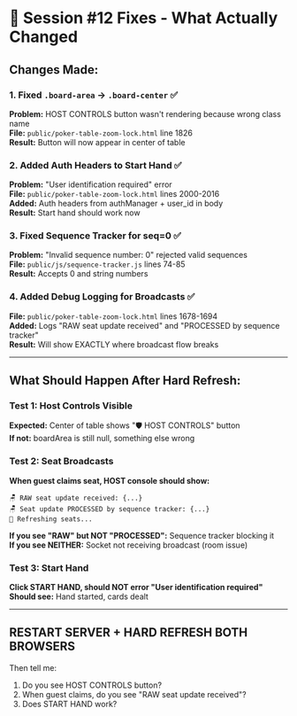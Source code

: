 # 🔧 Session #12 Fixes - What Actually Changed

## Changes Made:

### 1. Fixed `.board-area` → `.board-center` ✅
**Problem:** HOST CONTROLS button wasn't rendering because wrong class name  
**File:** `public/poker-table-zoom-lock.html` line 1826  
**Result:** Button will now appear in center of table

### 2. Added Auth Headers to Start Hand ✅
**Problem:** "User identification required" error  
**File:** `public/poker-table-zoom-lock.html` lines 2000-2016  
**Added:** Auth headers from authManager + user_id in body  
**Result:** Start hand should work now

### 3. Fixed Sequence Tracker for seq=0 ✅
**Problem:** "Invalid sequence number: 0" rejected valid sequences  
**File:** `public/js/sequence-tracker.js` lines 74-85  
**Result:** Accepts 0 and string numbers

### 4. Added Debug Logging for Broadcasts ✅
**File:** `public/poker-table-zoom-lock.html` lines 1678-1694  
**Added:** Logs "RAW seat update received" and "PROCESSED by sequence tracker"  
**Result:** Will show EXACTLY where broadcast flow breaks

---

## What Should Happen After Hard Refresh:

### Test 1: Host Controls Visible
**Expected:** Center of table shows "🛡️ HOST CONTROLS" button  
**If not:** boardArea is still null, something else wrong

### Test 2: Seat Broadcasts
**When guest claims seat, HOST console should show:**
```
🪑 RAW seat update received: {...}
🪑 Seat update PROCESSED by sequence tracker: {...}
🔄 Refreshing seats...
```

**If you see "RAW" but NOT "PROCESSED":** Sequence tracker blocking it  
**If you see NEITHER:** Socket not receiving broadcast (room issue)

### Test 3: Start Hand
**Click START HAND, should NOT error "User identification required"**  
**Should see:** Hand started, cards dealt

---

## RESTART SERVER + HARD REFRESH BOTH BROWSERS

Then tell me:
1. Do you see HOST CONTROLS button?
2. When guest claims, do you see "RAW seat update received"?
3. Does START HAND work?

